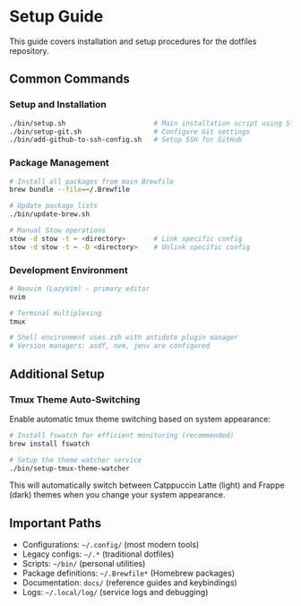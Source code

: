 # Setup Guide

This guide covers installation and setup procedures for the dotfiles repository.

## Common Commands

### Setup and Installation

```bash
./bin/setup.sh                      # Main installation script using Stow
./bin/setup-git.sh                  # Configure Git settings
./bin/add-github-to-ssh-config.sh   # Setup SSH for GitHub
```

### Package Management

```bash
# Install all packages from main Brewfile
brew bundle --file=~/.Brewfile

# Update package lists
./bin/update-brew.sh

# Manual Stow operations
stow -d stow -t ~ <directory>       # Link specific config
stow -d stow -t ~ -D <directory>    # Unlink specific config
```

### Development Environment

```bash
# Neovim (LazyVim) - primary editor
nvim

# Terminal multiplexing
tmux

# Shell environment uses zsh with antidote plugin manager
# Version managers: asdf, nvm, jenv are configured
```

## Additional Setup

### Tmux Theme Auto-Switching

Enable automatic tmux theme switching based on system appearance:

```bash
# Install fswatch for efficient monitoring (recommended)
brew install fswatch

# Setup the theme watcher service
./bin/setup-tmux-theme-watcher
```

This will automatically switch between Catppuccin Latte (light) and Frappe
(dark) themes when you change your system appearance.

## Important Paths

- Configurations: `~/.config/` (most modern tools)
- Legacy configs: `~/.*` (traditional dotfiles)
- Scripts: `~/bin/` (personal utilities)
- Package definitions: `~/.Brewfile*` (Homebrew packages)
- Documentation: `docs/` (reference guides and keybindings)
- Logs: `~/.local/log/` (service logs and debugging)
